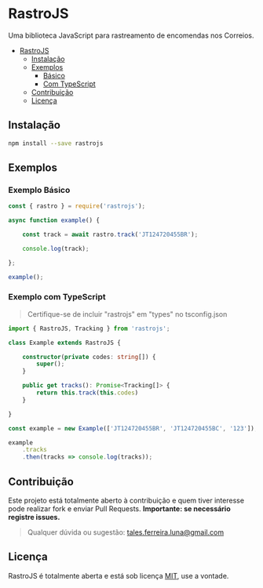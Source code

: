 # RastroJS

Uma biblioteca JavaScript para rastreamento de encomendas nos Correios.

- [RastroJS](#rastrojs)
  - [Instalação](#instalação)
  - [Exemplos](#exemplos)
    - [Básico](#exemplo-básico)
    - [Com TypeScript](#exemplo-com-typescript)
  - [Contribuição](#constribuição)
  - [Licença](#licença)


## Instalação
```sh
npm install --save rastrojs
```

## Exemplos

### Exemplo Básico

```js
const { rastro } = require('rastrojs');

async function example() {

    const track = await rastro.track('JT124720455BR');

    console.log(track);

};

example();

```

### Exemplo com TypeScript

> Certifique-se de incluir "rastrojs" em "types" no tsconfig.json

```typescript
import { RastroJS, Tracking } from 'rastrojs';

class Example extends RastroJS {

    constructor(private codes: string[]) {
        super();
    }

    public get tracks(): Promise<Tracking[]> {
        return this.track(this.codes)
    }

}

const example = new Example(['JT124720455BR', 'JT124720455BC', '123']);

example
    .tracks
    .then(tracks => console.log(tracks));
```

## Contribuição

Este projeto está totalmente aberto à contribuição e quem tiver interesse pode realizar fork e enviar Pull Requests. **Importante: se necessário registre issues.**

> Qualquer dúvida ou sugestão: tales.ferreira.luna@gmail.com

## Licença

RastroJS é totalmente aberta e está sob licença [MIT](./LICENSE), use a vontade.

